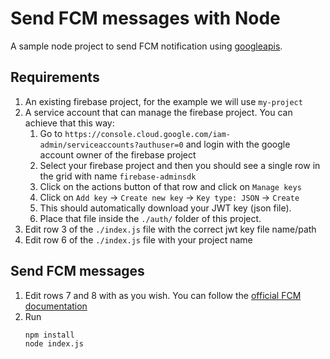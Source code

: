 # Send FCM messages with Node
A sample node project to send FCM notification using [googleapis](https://github.com/googleapis/google-api-nodejs-client).

## Requirements
1. An existing firebase project, for the example we will use `my-project`
1. A service account that can manage the firebase project. You can achieve that this way:
    1. Go to `https://console.cloud.google.com/iam-admin/serviceaccounts?authuser=0` and login with the google account owner of the firebase project
    1. Select your firebase project and then you should see a single row in the grid with name `firebase-adminsdk`
    1. Click on the actions button of that row and click on `Manage keys` 
    1. Click on `Add key` -> `Create new key` -> `Key type: JSON` -> `Create`
    1. This should automatically download your JWT key (json file).
    1. Place that file inside the `./auth/` folder of this project.
1. Edit row 3 of the `./index.js` file with the correct jwt key file name/path
1. Edit row 6 of the `./index.js` file with your project name

 
## Send FCM messages
1. Edit rows 7 and 8 with as you wish. You can follow the [official FCM documentation](https://firebase.google.com/docs/cloud-messaging/send-message)
1. Run
    ```sh
    npm install
    node index.js
    ```
